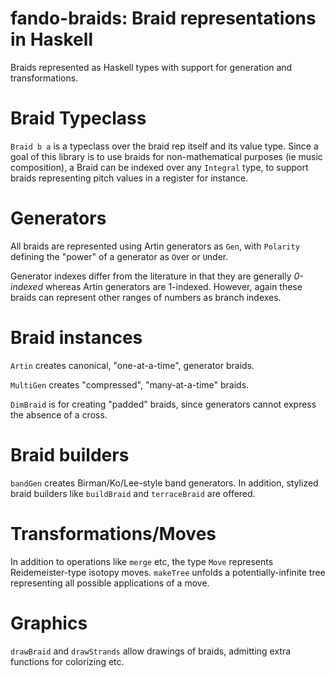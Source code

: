 # fando-braids: Braid representations in Haskell

Braids represented as Haskell types with support for generation and transformations.

# Braid Typeclass

`Braid b a` is a typeclass over the braid rep itself and its value type. Since a goal of this library is to use braids for non-mathematical purposes (ie music composition), a Braid can be indexed over any `Integral` type, to support braids representing pitch values in a register for instance.

# Generators

All braids are represented using Artin generators as `Gen`, with `Polarity` defining the "power" of a generator as `O`ver or `U`nder.

Generator indexes differ from the literature in that they are generally *0-indexed* whereas Artin generators are 1-indexed. However, again these braids can represent other ranges of numbers as branch indexes.

# Braid instances

`Artin` creates canonical, "one-at-a-time", generator braids.

`MultiGen` creates "compressed", "many-at-a-time" braids.

`DimBraid` is for creating "padded" braids, since generators cannot express the absence of a cross.

# Braid builders

`bandGen` creates Birman/Ko/Lee-style band generators. In addition, stylized braid builders like `buildBraid` and `terraceBraid` are offered.

# Transformations/Moves

In addition to operations like `merge` etc, the type `Move` represents Reidemeister-type isotopy moves. `makeTree` unfolds a potentially-infinite tree representing all possible applications of a move.

# Graphics

`drawBraid` and `drawStrands` allow drawings of braids, admitting extra functions for colorizing etc.
